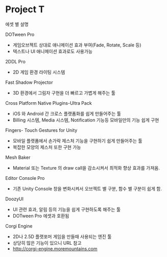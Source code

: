 # Project T
에셋 별 설명

DOTween Pro
- 게임오브젝트 상대로 애니메이션 효과 부여(Fade, Rotate, Scale 등)
- 텍스트나 UI 애니메이션 효과로도 사용가능

2DDL Pro
- 2D 게임 환경 라이팅 시스템

Fast Shadow Projector
- 3D 환경에서 그림자 구현을 더 빠르고 가볍게 해주는 툴

Cross Platform Native Plugins-Ultra Pack
- iOS 와 Android 간 크로스 플랫폼화를 쉽게 만들어주는 툴
- Billing 시스템, Media 시스템, Notification 기능등 모바일만의 기능 쉽게 구현

Fingers- Touch Gestures for Unity
- 모바일 플랫폼에서 손가락 제스처 기능을 구현하기 쉽게 만들어주는 툴
- 복잡한 모양의 제스처 또한 구현 가능

Mesh Baker
- Material 또는 Texture 의 draw call을 감소시켜서 최적화 향상 효과를 가져옴.

Editor Console Pro
- 기존 Unity Console 창을 변화시켜서 오브젝트 별 구분, 함수 별 구분이 쉽게 함.

DoozyUI
- UI 관련 효과, 알림 등의 기능을 쉽게 구현하도록 해주는 툴
- DOTween Pro 에셋과 호환됨

Corgi Engine
- 2D나 2.5D 플랫포머 게임을 만들때 사용되는 엔진 툴
- 상당히 많은 기능이 있으니 URL 참고
- http://corgi-engine.moremountains.com
